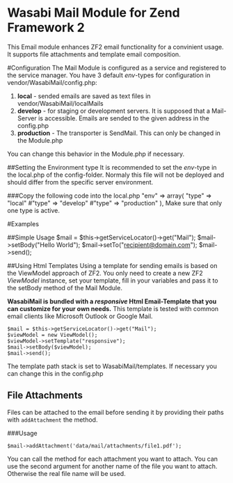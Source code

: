Wasabi Mail Module for Zend Framework 2
=======================================================
This Email module enhances ZF2 email functionality for a convinient usage. It supports file attachments and template email composition.

#Configuration
The Mail Module is configured as a service and registered to the service manager.
You have 3 default *env*-types for configuration in vendor/WasabiMail/config.php:
 
1. **local** - sended emails are saved as text files in vendor/WasabiMail/localMails
2. **develop** - for staging or development servers. It is supposed that a Mail-Server is accessible. Emails are sended to the given address in the config.php
3. **production** - The transporter is SendMail. This can only be changed in the Module.php

You can change this behavior in the Module.php if necessary.

##Setting the Environment type
It is recommended to set the *env*-type in the local.php of the config-folder. Normaly this file will not be deployed and should differ from the specific server environment. 

###Copy the following code into the local.php
     "env" => array(
         "type" => "local"
        #"type" => "develop"
        #"type" => "production"
     ),
 Make sure that only one type is active.

#Examples

##Simple Usage
    $mail = $this->getServiceLocator()->get("Mail");
    $mail->setBody("Hello World");
    $mail->setTo("recipient@domain.com");
    $mail->send();

##Using  Html Templates
Using a template for sending emails is based on the ViewModel approach of ZF2. You only need to create a new
ZF2 *ViewModel* instance, set your template, fill in your variables and pass it to the setBody method of the Mail Module.

**WasabiMail is bundled with a *responsive* Html Email-Template that you can customize for your own needs.**
This template is tested with common email clients like Microsoft Outlook or Google Mail.
    
    $mail = $this->getServiceLocator()->get("Mail");
    $viewModel = new ViewModel();
    $viewModel->setTemplate("responsive");
    $mail->setBody($viewModel);
    $mail->send();


The template path stack is set to WasabiMail/templates. If necessary you can change this in the config.php 

## File Attachments

Files can be attached to the email before sending it by providing their paths with `addAttachment` the method.

###Usage

    $mail->addAttachment('data/mail/attachments/file1.pdf');

You can call the method for each attachment you want to attach.
You can use the second argument for another name of the file you want to attach. Otherwise the real file name will be used.



